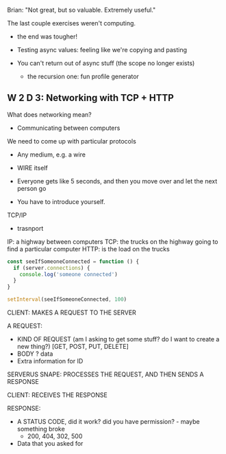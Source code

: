 
Brian: "Not great, but so valuable. Extremely useful."

The last couple exercises weren't computing.

- the end was tougher!

- Testing async values: feeling like we're copying and pasting
- You can't return out of async stuff (the scope no longer exists)  
  - the recursion one: fun profile generator

## W 2 D 3: Networking with TCP + HTTP

What does networking mean?

- Communicating between computers

We need to come up with particular protocols

- Any medium, e.g. a wire

- WIRE itself
- Everyone gets like 5 seconds, and then you move over and let the next person go
- You have to introduce yourself.


TCP/IP
  - trasnport

IP: a highway between computers
TCP: the trucks on the highway going to find a particular computer
HTTP: is the load on the trucks


```js
const seeIfSomeoneConnected = function () {
  if (server.connections) {
    console.log('someone connected')
  }
}

setInterval(seeIfSomeoneConnected, 100)
```


CLIENT: MAKES A REQUEST TO THE SERVER

A REQUEST:
  - KIND OF REQUEST (am I asking to get some stuff? do I want to create a new thing?) [GET, POST, PUT, DELETE]
  - BODY ? data
  - Extra information for ID

SERVERUS SNAPE: PROCESSES THE REQUEST, AND THEN SENDS A RESPONSE

CLIENT: RECEIVES THE RESPONSE

RESPONSE:
  - A STATUS CODE, did it work? did you have permission?
                    - maybe something broke
    - 200, 404, 302, 500
  - Data that you asked for